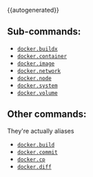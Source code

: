
{{autogenerated}}

## Sub-commands:
* [`docker.buildx`](sub-commands/buildx.md)
* [`docker.container`](sub-commands/container.md)
* [`docker.image`](sub-commands/image.md)
* [`docker.network`](sub-commands/network.md)
* [`docker.node`](sub-commands/node.md)
* [`docker.system`](sub-commands/system.md)
* [`docker.volume`](sub-commands/volume.md)


## Other commands:

They're actually aliases

* [`docker.build`](sub-commands/buildx.md)
* [`docker.commit`](sub-commands/container.md)
* [`docker.cp`](sub-commands/container.md)
* [`docker.diff`](sub-commands/container.md)
